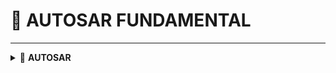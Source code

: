 <a name="top"></a>
# 📖 AUTOSAR FUNDAMENTAL
----
<details>
<summary>🔖 <b>AUTOSAR</b></summary>

### 📑 I. Giới thiệu:

- AUTOSAR (Automotive Open System Architecture) là một kiến trúc phân lớp dùng để tiêu chuẩn hóa các hệ thống nhúng trong ô tô.
- Ưu điểm:
  - Khả năng tái sử dụng phần mềm cao với các dự án khác nhau.
  - Dễ dàng thay đổi để tương thích với các dòng MCU khác nhau.
  - Trừu tượng: tách biệt phần mềm và phần cứng để phát triển linh hoạt.
  - Dễ quản lý và bảo trì phần mềm.
- Có 2 loại:
  - Classic AUTOSAR.
  - Adaptive AUTOSAR.

### 📑 II. Classic AUTOSAR:

- Cấu trúc kiến trúc gồm có 3 lớp chính:

> ![image](https://github.com/user-attachments/assets/f9bdfe16-321e-47e7-8413-71f96cc3dfcc)

1. Application Layer:

- Là lớp trên cùng, chứa các SWC (Software Components) - các khối phần mềm trong hệ thống, mỗi SWC đại diện cho mỗi chức năng cụ thể trong hệ thống.
- Các SWC độc lập và có thể giao tiếp với nhau và các thành phần khác thông qua RTE.
- Chỉ tập trung xử lý logic, không liên quan đến phần cứng.
  
2. Runtime Environment (RTE):
   
- Là lớp trung gian, đảm nhiệm việc giao tiếp giữa các SWC và giữa các SWC với các BSW.

3. Basic Software (BSW):
   
- Services: Cung cấp các dịch vụ hệ thống, tiện ích và quản lý cần thiết để hỗ trợ các lóp phần mềm ứng dụng và BSW khác.
  
   - Memory service: Quản lý việc lưu trữ dữ liệu vào bộ nhớ (RAM, EEPROM, Flash).
     - NvM (Non-volatile Memory Manager): Quản lý tập trung cập vào bộ nhớ không mất dữ liệu.
     - FEE, EA: Truy cập dữ liệu theo cấu trúc file hoặc block.
   - System service: Cung cấp các dịch vụ cốt lõi cấp hệ thống.
     - OS (Operating System): Quản lý task, thread, resource.
     - ECUM (ECU State Manager): Quản lý trạng thái ECU.
     - BSWM (BSW Mode Manager): Quản lý chế độ của BSW.
     - WDGM (Watchdog Manager): Giám sát hoạt động hệ thống để phát hiện lõi treo.
   - Crypto service: Hỗ trợ bảo mật như mã hóa/giải mã dữ liệu, xác thực.
     - Crypto Service Manager: Cung cấp các API xử lý thuật toán bảo mật.
     - Key Management: Quản lý khóa mã hóa.
   - Off-Board Communication Services: Giao tiếp với các công cụ chẩn đoán bên ngoài.
     - UDS Stack (Unified Diagnostic Services): Giao tiếp với máy chẩn đoán.
     - DoIP (Diagnostics over IP): Dùng Ethernet cho chẩn đoán.
   - Communication Services: Giao tiếp với các ECU khác qua mạng (CAN, LIN, FlexRay, Ethernet).
     - COM (Communication Manager): Quản lý luồng dữ liệu giũa app và stack mạng.
     - CAN NM, FlexRay NM: Network Management cho các mạng.
     - PDU Router: Định tuyến các đơn vị dữ liệu giữa các lớp.
     - IPDU Multiplexer: Gom hoặc tách các tín hiệu truyền/nhận.

- ECU Abstraction Layer (EAL): Là lớp trừu tượng hóa tất cả các thiết bị ngoại vi và phần cứng cụ thể của ECU như là các cảm biến mà ECU sử dụng.
  - Onboard Device Abstraction:
    - Trừu tượng hóa cảm biến, LED, nút nhấn gắn trực tiếp trên board.
    - Giao tiếp qua DIO, ADC, PWM.
  - Memory Hardware Abstraction:
    - Ẩn việc giao tiếp trực tiếp với EEPROM hoặc Flash cụ thể.
  - Crypto Hardware Abstraction:
    - Trừu tượng phần cứng cho các chức năng mã hóa/giải mã (crypto) trong AUTOSAR.
  - Wireless Communication Hardware Abstraction:
    - Trừu tượng hóa Bluetooth, WiFi, LTE.
  - Communication Hardware Abstraction:
    - Cung cấp API giao tiếp CAN, LIN, Ethernet… nhưng không dính chi tiết vi điều khiển.
  - I/O Hardware Abstraction:
    - Trừu tượng hóa các I/O như GPIO, Analog, PWM… mà không phụ thuộc chân nào, cổng nào.
      
- Microcontroller abstraction Layer (MCAL): Là lớp trừu tượng giao tiếp trực tiếp với phần cứng như GPIO, ADC, PWM, ...
  - Microcontroller Drivers:
    - Driver cho những chức năng cơ bản nhất: clock, reset, interrupt, watchdog.
  - Memory Drivers:
    - Driver giao tiếp trực tiếp với EEPROM, Flash của MCU.
  -  Crypto Drivers:
    - Driver điều khiển module đó.
  - Wireless Communication Drivers:
    - Driver điều khiển các module như BLE, Zigbee gắn qua UART/SPI.
  - Communication Drivers:
    - Driver điều khiển CAN, LIN, FlexRay, Ethernet cụ thể của MCU.
  - I/O Drivers:
    - Driver điều khiển GPIO, ADC, PWM… cụ thể của từng hãng MCU (NXP, ST, Renesas…).

- Complex Drivers:
  - Khu vực này để viết driver ngoài chuẩn AUTOSAR (do phần cứng đặc biệt).




[🔼 _UP_](#top)

</details>

